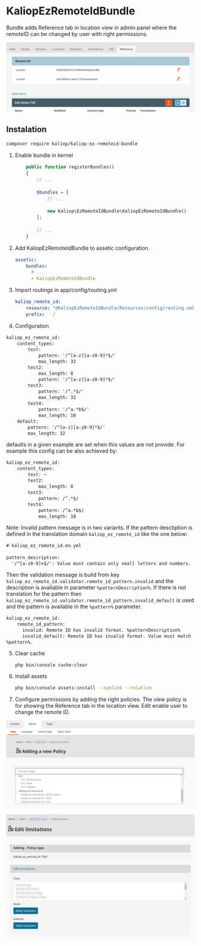 # KaliopEzRemoteIdBundle


Bundle adds Reference tab in location view in admin panel where the remoteID can be changed by user with right
permissions.

![Preview image](Resources/docs/images/preview.jpg)

## Instalation

```bash
composer require kaliop/kaliop-ez-remoteid-bundle
```

1. Enable bundle in kernel

    ```php
        public function registerBundles()
        {
            // ...

            $bundles = [
                // ...

                new Kaliop\EzRemoteIdBundle\KaliopEzRemoteIdBundle()
            ];

            // ...
        }
    ```

2. Add KaliopEzRemoteIdBundle to assetic configuration.

    ```yaml
    assetic:
        bundles:
          # ...
          - KaliopEzRemoteIdBundle
    ```

3. Import routings in app/config/routing.yml

    ```yaml
    kaliop_remote_id:
        resource: "@KaliopEzRemoteIdBundle/Resources/config/routing.xml"
        prefix:   /
    ```
   
4. Configuration

```
kaliop_ez_remote_id:
    content_types:
        test:
            pattern: '/^[a-z][a-z0-9]*$/'
            max_length: 32
        test2:
            max_length: 8
            pattern: '/^[a-z][a-z0-9]*$/'
        test3:
            pattern: '/^.*$/'
            max_length: 32
        test4:
            pattern: '/^a.*b$/'
            max_length: 10
    default:
        pattern: '/^[a-z][a-z0-9]*$/'
        max_length: 32
```

defaults in a given example are set when this values are not provide. For example this config can be also achieved by:
```
kaliop_ez_remote_id:
    content_types:
        test: ~
        test2:
            max_length: 8
        test3:
            pattern: /^.*$/
        test4:
            pattern: /^a.*b$/
            max_length: 10
```

Note: Invalid pattern message is in two variants. If the pattern desctiption is defined in the translation domain
`kaliop_ez_remote_id` like the one below:
```
# kaliop_ez_remote_id.en.yml

pattern_description:
  '/^[a-z0-9]+$/': Value must contain only small letters and numbers.
```
Then the validation message is build from key `kaliop_ez_remote_id.validator.remote_id_pattern.invalid`
and the description is available in parameter `%patternDescription%`. If there is not translation for the pattern
then `kaliop_ez_remote_id.validator.remote_id_pattern.invalid_default` is used and the pattern is available
in the `%pattern%` parameter.

```
kaliop_ez_remote_id:
    remote_id_pattern:
      invalid: Remote ID has invalid format. %patternDescription%
      invalid_default: Remote ID has invalid format. Value must match %pattern%.
```

5. Clear cache

    ```
    php bin/console cache:clear
    ```

6. Install assets

    ```bash
    php bin/console assets:install --symlink --relative
    ```
   
7. Configure permissions by adding the right policies. The view policy is for showing the Reference tab in the location
view. Edit enable user to change the remote ID.

![Select new policy](Resources/docs/images/newpolicy.jpg)

![Set limitations](Resources/docs/images/limitations.jpg)
